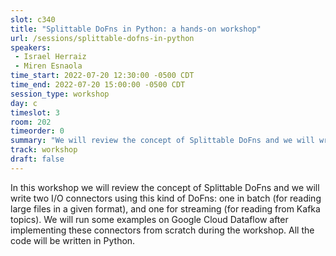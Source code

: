 ```yaml
---
slot: c340
title: "Splittable DoFns in Python: a hands-on workshop"
url: /sessions/splittable-dofns-in-python
speakers:
 - Israel Herraiz
 - Miren Esnaola
time_start: 2022-07-20 12:30:00 -0500 CDT
time_end: 2022-07-20 15:00:00 -0500 CDT
session_type: workshop
day: c
timeslot: 3
room: 202
timeorder: 0
summary: "We will review the concept of Splittable DoFns and we will write two I/O connectors using this kind of DoFns: one in batch (for reading large files in a given format), and one for streaming (for reading from Kafka topics)."
track: workshop
draft: false
---
```


In this workshop we will review the concept of Splittable DoFns and we will write two I/O connectors using this kind of DoFns: one in batch (for reading large files in a given format), and one for streaming (for reading from Kafka topics). We will run some examples on Google Cloud Dataflow after implementing these connectors from scratch during the workshop. All the code will be written in Python.
